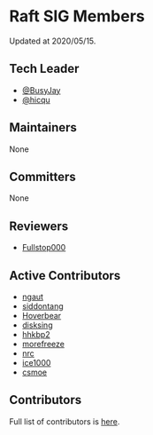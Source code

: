 # Raft SIG Members

Updated at 2020/05/15.

## Tech Leader

- [@BusyJay](https://github.com/BusyJay)
- [@hicqu](https://github.com/hicqu)

## Maintainers

None

## Committers

None

## Reviewers

- [Fullstop000](https://github.com/Fullstop000)

## Active Contributors

- [ngaut](https://github.com/ngaut)
- [siddontang](https://github.com/siddontang)
- [Hoverbear](https://github.com/Hoverbear)
- [disksing](https://github.com/disksing)
- [hhkbp2](https://github.com/hhkbp2)
- [morefreeze](https://github.com/morefreeze)
- [nrc](https://github.com/nrc)
- [ice1000](https://github.com/ice1000)
- [csmoe](https://github.com/csmoe)

## Contributors

Full list of contributors is [here](https://github.com/tikv/raft-rs/graphs/contributors).
